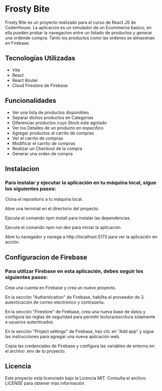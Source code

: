﻿# Frosty Bite

Frosty Bite es un proyecto realizado para el curso de React JS de CoderHouse. La aplicacion es un simulador de un Ecommerce basico,
en ella pueden probar la navegacion entre un listado de productos y generar una ordende compra. Tanto los productos como las ordenes se
almacenan en Firebase.

## Tecnologías Utilizadas

- Vite
- React
- React Router
- Cloud Firestore de Firebase

## Funcionalidades

- Ver una lista de productos disponibles
- Separar dichos productos en Categorias
- Diferenciar productos cuyo Stock este agotado
- Ver los Detalles de un producto en especifico
- Agregar productos al carrito de compras
- Ver el carrito de compras
- Modificar el carrito de compras
- Realizar un Checkout de la compra
- Generar una orden de compra

## Instalacion

### Para instalar y ejecutar la aplicación en tu máquina local, sigue los siguientes pasos:

Clona el repositorio a tu máquina local.

Abre una terminal en el directorio del proyecto.

Ejecuta el comando npm install para instalar las dependencias.

Ejecuta el comando npm run dev para iniciar la aplicación.

Abre tu navegador y navega a http://localhost:5173 para ver la aplicación en acción.

## Configuracion de Firebase

### Para utilizar Firebase en esta aplicación, debes seguir los siguientes pasos:

Crea una cuenta en Firebase y crea un nuevo proyecto.

En la sección "Authentication" de Firebase, habilita el proveedor de 3. autenticación de correo electrónico y contraseña.

En la sección "Firestore" de Firebase, crea una nueva base de datos y configura las reglas de seguridad para permitir lectura/escritura solamente a usuarios autenticados.

En la sección "Project settings" de Firebase, haz clic en "Add app" y sigue las instrucciones para agregar una nueva aplicación web.

Copia las credenciales de Firebase y configura las variables de entorno en el archivo .env de tu proyecto.

## Licencia

Este proyecto está licenciado bajo la Licencia MIT. Consulta el archivo LICENSE para obtener más información.
